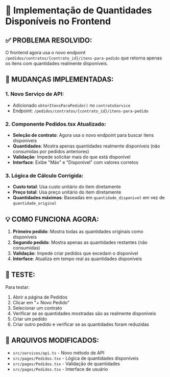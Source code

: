 # 🎯 Implementação de Quantidades Disponíveis no Frontend

## **✅ PROBLEMA RESOLVIDO:**

O frontend agora usa o novo endpoint `/pedidos/contratos/{contrato_id}/itens-para-pedido` que retorna apenas os itens com quantidades realmente disponíveis.

## **🔧 MUDANÇAS IMPLEMENTADAS:**

### **1. Novo Serviço de API:**
- Adicionado `obterItensParaPedido()` no `contratoService`
- Endpoint: `/pedidos/contratos/{contrato_id}/itens-para-pedido`

### **2. Componente Pedidos.tsx Atualizado:**
- **Seleção de contrato**: Agora usa o novo endpoint para buscar itens disponíveis
- **Quantidades**: Mostra apenas quantidades realmente disponíveis (não consumidas por pedidos anteriores)
- **Validação**: Impede solicitar mais do que está disponível
- **Interface**: Exibe "Máx" e "Disponível" com valores corretos

### **3. Lógica de Cálculo Corrigida:**
- **Custo total**: Usa custo unitário do item diretamente
- **Preço total**: Usa preço unitário do item diretamente
- **Quantidades máximas**: Baseadas em `quantidade_disponivel` em vez de `quantidade_original`

## **💡 COMO FUNCIONA AGORA:**

1. **Primeiro pedido**: Mostra todas as quantidades originais como disponíveis
2. **Segundo pedido**: Mostra apenas as quantidades restantes (não consumidas)
3. **Validação**: Impede criar pedidos que excedam o disponível
4. **Interface**: Atualiza em tempo real as quantidades disponíveis

## **🚀 TESTE:**

Para testar:
1. Abrir a página de Pedidos
2. Clicar em "+ Novo Pedido"
3. Selecionar um contrato
4. Verificar se as quantidades mostradas são as realmente disponíveis
5. Criar um pedido
6. Criar outro pedido e verificar se as quantidades foram reduzidas

## **📝 ARQUIVOS MODIFICADOS:**

- `src/services/api.ts` - Novo método de API
- `src/pages/Pedidos.tsx` - Lógica de quantidades disponíveis
- `src/pages/Pedidos.tsx` - Validação de quantidades
- `src/pages/Pedidos.tsx` - Interface de usuário
